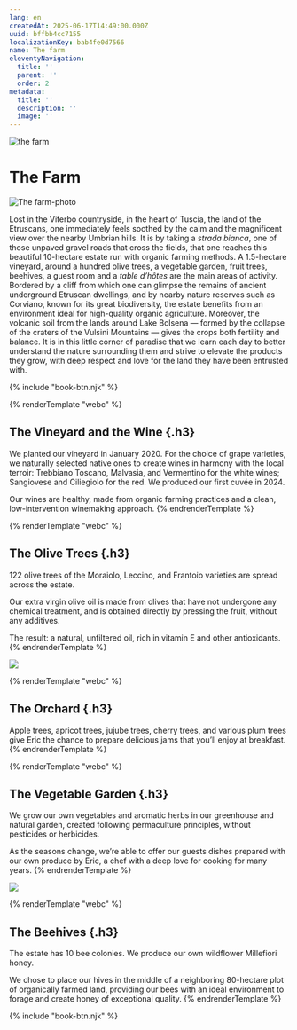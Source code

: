 ```yaml
---
lang: en
createdAt: 2025-06-17T14:49:00.000Z
uuid: bffbb4cc7155
localizationKey: bab4fe0d7566
name: The farm
eleventyNavigation:
  title: ''
  parent: ''
  order: 2
metadata:
  title: ''
  description: ''
  image: ''
---
```

![the farm](/_images/Maison-ombre.webp)

# The Farm

![The farm-photo](/_images/BAE19F68-358C-466B-9059-58397E9EEEC3.webp)

Lost in the Viterbo countryside, in the heart of Tuscia, the land of the Etruscans, one immediately feels soothed by the calm and the magnificent view over the nearby Umbrian hills. It is by taking a _strada bianca_, one of those unpaved gravel roads that cross the fields, that one reaches this beautiful 10-hectare estate run with organic farming methods. A 1.5-hectare vineyard, around a hundred olive trees, a vegetable garden, fruit trees, beehives, a guest room and a _table d’hôtes_ are the main areas of activity. Bordered by a cliff from which one can glimpse the remains of ancient underground Etruscan dwellings, and by nearby nature reserves such as Corviano, known for its great biodiversity, the estate benefits from an environment ideal for high-quality organic agriculture. Moreover, the volcanic soil from the lands around Lake Bolsena — formed by the collapse of the craters of the Vulsini Mountains — gives the crops both fertility and balance. It is in this little corner of paradise that we learn each day to better understand the nature surrounding them and strive to elevate the products they grow, with deep respect and love for the land they have been entrusted with.

{% include "book-btn.njk" %}

{% renderTemplate "webc" %}
<img-txt src="/_images/Vignes.webp" alt="Illustration vineyard" img-width="320" class-name="azienda-img-txt">

## The Vineyard and the Wine {.h3}

We planted our vineyard in January 2020. For the choice of grape varieties, we naturally selected native ones to create wines in harmony with the local terroir: Trebbiano Toscano, Malvasia, and Vermentino for the white wines; Sangiovese and Ciliegiolo for the red. We produced our first cuvée in 2024.

Our wines are healthy, made from organic farming practices and a clean, low-intervention winemaking approach.
</img-txt>
{% endrenderTemplate %}

{% renderTemplate "webc" %}
<img-txt src="/_images/Oliviers.webp" alt="Illustration Olive Trees" img-width="320" class-name="azienda-img-txt" swap="true">

## The Olive Trees {.h3}

122 olive trees of the Moraiolo, Leccino, and Frantoio varieties are spread across the estate.

Our extra virgin olive oil is made from olives that have not undergone any chemical treatment, and is obtained directly by pressing the fruit, without any additives.

The result: a natural, unfiltered oil, rich in vitamin E and other antioxidants.
</img-txt>
{% endrenderTemplate %}

![](/_images/IMG_0164.webp)

{% renderTemplate "webc" %}
<img-txt src="/_images/Sapins-Arbre.webp" alt="Illustration Orchard" img-width="320" class-name="azienda-img-txt">

## The Orchard {.h3}

Apple trees, apricot trees, jujube trees, cherry trees, and various plum trees give Eric the chance to prepare delicious jams that you’ll enjoy at breakfast.
</img-txt>
{% endrenderTemplate %}

{% renderTemplate "webc" %}
<img-txt src="/_images/Potager-Eric.webp" alt="Illustration Vegetable Garden" img-width="320" class-name="azienda-img-txt" swap="true">

## The Vegetable Garden {.h3}

We grow our own vegetables and aromatic herbs in our greenhouse and natural garden, created following permaculture principles, without pesticides or herbicides.

As the seasons change, we’re able to offer our guests dishes prepared with our own produce by Eric, a chef with a deep love for cooking for many years.
</img-txt>
{% endrenderTemplate %}

![](/_images/Photo-potager-domaine.webp)

{% renderTemplate "webc" %}
<img-txt src="/_images/Ruches.webp" alt="Illustration Beehives" img-width="320" class-name="azienda-img-txt">

## The Beehives {.h3}

The estate has 10 bee colonies. We produce our own wildflower Millefiori honey.

We chose to place our hives in the middle of a neighboring 80-hectare plot of organically farmed land, providing our bees with an ideal environment to forage and create honey of exceptional quality.
</img-txt>
{% endrenderTemplate %}

{% include "book-btn.njk" %}
